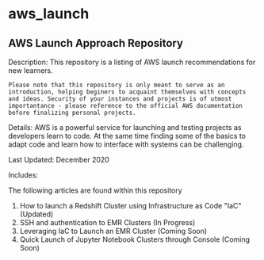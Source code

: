 # aws_launch

## AWS Launch Approach Repository

<p>Description: This repository is a listing of AWS launch recommendations for new learners.</p>

~~~
Please note that this repository is only meant to serve as an introduction, helping beginers to acquaint themselves with concepts and ideas. Security of your instances and projects is of utmost importantance - please reference to the official AWS documentation before finalizing personal projects.
~~~

<p> Details: AWS is a powerful service for launching and testing projects as developers learn to code. At the same time finding some of the basics to adapt code and learn how to interface with systems can be challenging. </p>

Last Updated: December 2020

Includes:

<p>The following articles are found within this repository</p>

1. How to launch a Redshift Cluster using Infrastructure as Code "IaC" (Updated)
2. SSH and authentication to EMR Clusters (In Progress)
3. Leveraging IaC to Launch an EMR Cluster (Coming Soon)
4. Quick Launch of Jupyter Notebook Clusters through Console (Coming Soon)
